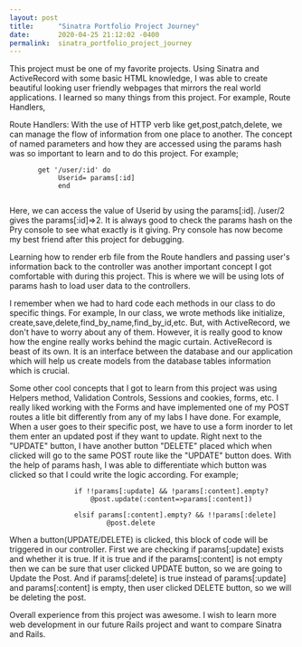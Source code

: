 ```yaml
---
layout: post
title:      "Sinatra Portfolio Project Journey"
date:       2020-04-25 21:12:02 -0400
permalink:  sinatra_portfolio_project_journey
---
```



This project must be one of my favorite projects. Using Sinatra and ActiveRecord with some basic HTML knowledge, I was able to create beautiful looking user friendly webpages that mirrors the real world applications. I learned so many things from this project. For example, Route Handlers, 

Route Handlers: With the use of HTTP verb like get,post,patch,delete, we can manage the flow of information from one place to another. The concept of named parameters and how they are accessed using the params hash was so important to learn and to do this project. For example; 
``` 
       get '/user/:id' do 
            Userid= params[:id]
			end 
			
```

Here, we can access the value of Userid by using the params[:id]. /user/2 gives the params[:id]=>2. It is always good to check the params hash on the Pry console to see what exactly is it giving. Pry console has now become my best friend after this project for debugging. 

Learning how to render erb file from the Route handlers and passing user's information back to the controller was another important concept I got comfortable with during this project. This is where we will be using lots of params hash to load user data to the controllers. 

I remember when we had to hard code each methods in our class to do specific things. For example, In our class, we wrote methods like initialize, create,save,delete,find_by_name,find_by_id,etc. But, with ActiveRecord, we don't have to worry about any of them. However, it is really good to know how the engine really works behind the magic curtain. ActiveRecord is beast of its own.  It is an interface between the database and our application which will help us create models from the database tables information which is crucial. 

Some other cool concepts that I got to learn from this project was using Helpers method, Validation Controls, Sessions and cookies, forms, etc. I really liked working with the Forms and have implemented one of my POST routes a litle bit differently from any of my labs I have done. For example, When a user goes to their specific post, we have to use a form inorder to let them enter an updated post if they want to update. Right next to the "UPDATE" button, I have another button "DELETE" placed which when clicked will go to the same POST route like the "UPDATE" button does. With the help of params hash, I was able to differentiate which button was clicked so that I could write the logic according. For example;
``` 
                if !!params[:update] && !params[:content].empty?
                    @post.update(:content=>params[:content])
            
                elsif params[:content].empty? && !!params[:delete]
                        @post.delete

```
When a button(UPDATE/DELETE) is clicked, this block of code will be triggered in our controller. First we are checking if params[:update] exists and whether it is true. If it is true and if the params[:content] is not empty then we can be sure that user clicked UPDATE button, so we are going to Update the Post. And if params[:delete] is true instead of params[:update]  and params[:content] is empty, then user clicked DELETE button, so we will be deleting the post.

Overall experience from this project was awesome. I wish to learn more web development in our future Rails project and want to compare Sinatra and Rails.
